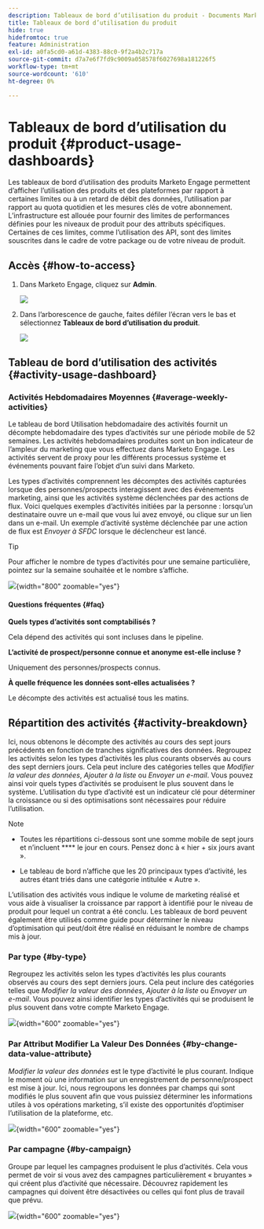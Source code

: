 ```yaml
---
description: Tableaux de bord d’utilisation du produit - Documents Marketo - Documentation du produit
title: Tableaux de bord d’utilisation du produit
hide: true
hidefromtoc: true
feature: Administration
exl-id: a0fa5cd0-a61d-4383-88c0-9f2a4b2c717a
source-git-commit: d7a7e6f7fd9c9009a058578f6027698a181226f5
workflow-type: tm+mt
source-wordcount: '610'
ht-degree: 0%

---
```


# Tableaux de bord d’utilisation du produit {#product-usage-dashboards}

Les tableaux de bord d’utilisation des produits Marketo Engage permettent d’afficher l’utilisation des produits et des plateformes par rapport à certaines limites ou à un retard de débit des données, l’utilisation par rapport au quota quotidien et les mesures clés de votre abonnement. L’infrastructure est allouée pour fournir des limites de performances définies pour les niveaux de produit pour des attributs spécifiques. Certaines de ces limites, comme l’utilisation des API, sont des limites souscrites dans le cadre de votre package ou de votre niveau de produit.

## Accès {#how-to-access}

1. Dans Marketo Engage, cliquez sur **Admin**.

   ![](assets/product-usage-dashboards-1.png)

1. Dans l’arborescence de gauche, faites défiler l’écran vers le bas et sélectionnez **Tableaux de bord d’utilisation du produit**.

   ![](assets/product-usage-dashboards-2.png)

## Tableau de bord d’utilisation des activités {#activity-usage-dashboard}

### Activités Hebdomadaires Moyennes {#average-weekly-activities}

Le tableau de bord Utilisation hebdomadaire des activités fournit un décompte hebdomadaire des types d’activités sur une période mobile de 52 semaines. Les activités hebdomadaires produites sont un bon indicateur de l’ampleur du marketing que vous effectuez dans Marketo Engage. Les activités servent de proxy pour les différents processus système et événements pouvant faire l’objet d’un suivi dans Marketo.

Les types d’activités comprennent les décomptes des activités capturées lorsque des personnes/prospects interagissent avec des événements marketing, ainsi que les activités système déclenchées par des actions de flux. Voici quelques exemples d’activités initiées par la personne : lorsqu’un destinataire ouvre un e-mail que vous lui avez envoyé, ou clique sur un lien dans un e-mail. Un exemple d’activité système déclenchée par une action de flux est _Envoyer à SFDC_ lorsque le déclencheur est lancé.

>[!TIP]
>
>Pour afficher le nombre de types d’activités pour une semaine particulière, pointez sur la semaine souhaitée et le nombre s’affiche.

![](assets/product-usage-dashboards-3.png){width="800" zoomable="yes"}

#### Questions fréquentes {#faq}

**Quels types d’activités sont comptabilisés ?**

Cela dépend des activités qui sont incluses dans le pipeline.

**L’activité de prospect/personne connue et anonyme est-elle incluse ?**

Uniquement des personnes/prospects connus.

**À quelle fréquence les données sont-elles actualisées ?**

Le décompte des activités est actualisé tous les matins.

## Répartition des activités {#activity-breakdown}

Ici, nous obtenons le décompte des activités au cours des sept jours précédents en fonction de tranches significatives des données. Regroupez les activités selon les types d’activités les plus courants observés au cours des sept derniers jours. Cela peut inclure des catégories telles que _Modifier la valeur des données_, _Ajouter à la liste_ ou _Envoyer un e-mail_. Vous pouvez ainsi voir quels types d’activités se produisent le plus souvent dans le système. L’utilisation du type d’activité est un indicateur clé pour déterminer la croissance ou si des optimisations sont nécessaires pour réduire l’utilisation.

>[!NOTE]
>
>* Toutes les répartitions ci-dessous sont une somme mobile de sept jours et n’incluent **** le jour en cours. Pensez donc à « hier + six jours avant ».
>
>* Le tableau de bord n’affiche que les 20 principaux types d’activité, les autres étant triés dans une catégorie intitulée « Autre ».

L’utilisation des activités vous indique le volume de marketing réalisé et vous aide à visualiser la croissance par rapport à identifié pour le niveau de produit pour lequel un contrat a été conclu. Les tableaux de bord peuvent également être utilisés comme guide pour déterminer le niveau d’optimisation qui peut/doit être réalisé en réduisant le nombre de champs mis à jour.

### Par type {#by-type}

Regroupez les activités selon les types d’activités les plus courants observés au cours des sept derniers jours. Cela peut inclure des catégories telles que _Modifier la valeur des données_, _Ajouter à la liste_ ou _Envoyer un e-mail_. Vous pouvez ainsi identifier les types d’activités qui se produisent le plus souvent dans votre compte Marketo Engage.

![](assets/product-usage-dashboards-4.png){width="600" zoomable="yes"}


### Par Attribut Modifier La Valeur Des Données {#by-change-data-value-attribute}

_Modifier la valeur des données_ est le type d’activité le plus courant. Indique le moment où une information sur un enregistrement de personne/prospect est mise à jour. Ici, nous regroupons les données par champs qui sont modifiés le plus souvent afin que vous puissiez déterminer les informations utiles à vos opérations marketing, s’il existe des opportunités d’optimiser l’utilisation de la plateforme, etc.

![](assets/product-usage-dashboards-5.png){width="600" zoomable="yes"}

### Par campagne {#by-campaign}

Groupe par lequel les campagnes produisent le plus d’activités. Cela vous permet de voir si vous avez des campagnes particulièrement « bruyantes » qui créent plus d’activité que nécessaire. Découvrez rapidement les campagnes qui doivent être désactivées ou celles qui font plus de travail que prévu.

![](assets/product-usage-dashboards-6.png){width="600" zoomable="yes"}
